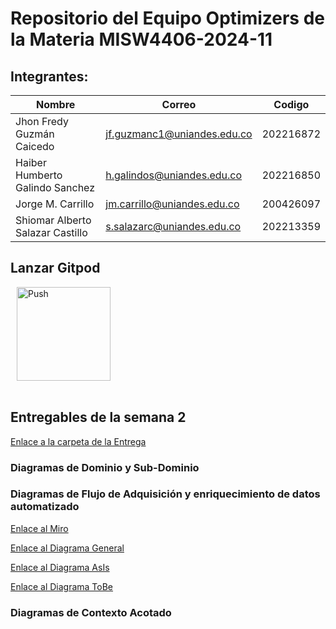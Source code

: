 # Repositorio del Equipo Optimizers de la Materia MISW4406-2024-11

## Integrantes:

|   Nombre                         |   Correo                      | Codigo    | 
|----------------------------------|-------------------------------|-----------|
| Jhon Fredy Guzmán Caicedo        | jf.guzmanc1@uniandes.edu.co   | 202216872 |
| Haiber Humberto Galindo Sanchez  | h.galindos@uniandes.edu.co    | 202216850 |
| Jorge M. Carrillo                | jm.carrillo@uniandes.edu.co   | 200426097 |
| Shiomar Alberto Salazar Castillo | s.salazarc@uniandes.edu.co    | 202213359 |


## Lanzar Gitpod

<a href="https://shiomarsala-misw4406opt-0zph6lel2s4.ws-us107.gitpod.io/" style="padding: 10px;">
    <img src="https://gitpod.io/button/open-in-gitpod.svg" width="150" alt="Push" align="center">
</a>
<br/><br/>

## Entregables de la semana 2

[Enlace a la carpeta de la Entrega](https://github.com/shiomar-salazar/MISW4406-Optimizers/tree/master/EntregaSemana2)

### Diagramas de Dominio y Sub-Dominio




### Diagramas de Flujo de Adquisición y enriquecimiento de datos automatizado

[Enlace al Miro](https://miro.com/app/board/uXjVNxoJPKA=/?share_link_id=642981170674)

[Enlace al Diagrama General](https://github.com/shiomar-salazar/MISW4406-Optimizers/blob/master/EntregaSemana2/Flujo-S2.jpg)

[Enlace al Diagrama AsIs](https://github.com/shiomar-salazar/MISW4406-Optimizers/blob/master/EntregaSemana2/Flujo-S2-AsIs.jpg)

[Enlace al Diagrama ToBe](https://github.com/shiomar-salazar/MISW4406-Optimizers/blob/master/EntregaSemana2/Flujo-S2-ToBe.jpg)



### Diagramas de Contexto Acotado

